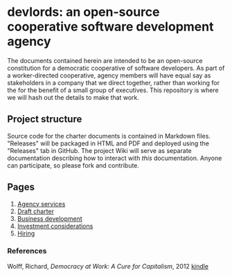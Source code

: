 # devlords: an open-source cooperative software development agency

The documents contained herein are intended to be an open-source constitution for a democratic cooperative of software
developers.
As part of a worker-directed cooperative, agency members will have equal say as stakeholders in a company that we direct
together, rather than working for the for the benefit of a small group of executives. This repository is where we will
hash out the details to make that work.

## Project structure

Source code for the charter documents is contained in Markdown files. "Releases" will be packaged in HTML and PDF and
deployed using the "Releases" tab in GitHub. The project Wiki will serve as separate documentation describing how to
interact with _this_ documentation. Anyone can participate, so please fork and contribute.

## Pages

1. [Agency services](./org/p2-what-we-do.md)
1. [Draft charter](./org/p3-charter.md)
2. [Business development](./org/p4-busdev.md)
3. [Investment considerations](./org/p5-investment.md)
4. [Hiring](./org/p6-hiring.md)

### References

Wolff, Richard, _Democracy at Work: A Cure for Capitalism_, 2012 [kindle](http://www.amazon.com/Democracy-at-Work-Cure-Capitalism-ebook/dp/B009CGZIPU/ref=tmm_kin_swatch_0?_encoding=UTF8&sr=&qid=)
